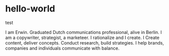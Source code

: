# hello-world
test

I am Erwin. Graduated Dutch communications professional, alive in Berlin. I am a copywriter, strategist, a marketeer. I rationalize and I create. I Create content, deliver concepts. Conduct research, build strategies. I help brands, companies and individuals communicate with balance.
